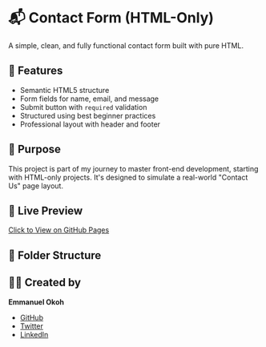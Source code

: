 # 📬 Contact Form (HTML-Only)

A simple, clean, and fully functional contact form built with pure HTML.

## 🔨 Features
- Semantic HTML5 structure
- Form fields for name, email, and message
- Submit button with `required` validation
- Structured using best beginner practices
- Professional layout with header and footer

## 🧠 Purpose
This project is part of my journey to master front-end development, starting with HTML-only projects. It's designed to simulate a real-world "Contact Us" page layout.

## 🚀 Live Preview
[Click to View on GitHub Pages](https://emmanuelchuks-o.github.io/FRONTEND-PROJECTS/html-only/contact-form/)

## 📂 Folder Structure


## 👨‍💻 Created by
**Emmanuel Okoh**  
- [GitHub](https://github.com/EmmanuelChuks-O)  
- [Twitter](https://x.com/EmmanuelC_Okoh)  
- [LinkedIn](https://www.linkedin.com/in/okohemma/)
